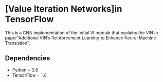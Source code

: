 # [Value Iteration Networks]in TensorFlow

This is a CNN implementation of the initial VI module that explains the VIN in paper"Additional VIN’s Reinforcement Learning to Enhance Neural Machine Translation".


## Dependencies
* Python = 3.6
* TensorFlow = 1.0

